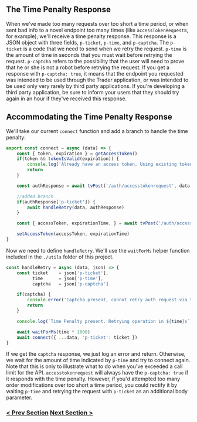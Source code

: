 ## The Time Penalty Response
When we've made too many requests over too short a time period, or when sent bad info to a novel endpoint too many times (like `accessTokenRequest`s, for example), we'll receive a time penalty response. This response is a JSON object with three fields, `p-ticket`, `p-time`, and `p-captcha`. The `p-ticket` is a code that we need to send when we retry the request. `p-time` is the amount of time in seconds that you must wait before retrying the request. `p-captcha` refers to the possibility that the user will need to prove that he or she is not a robot before retrying the request. If you get a response with `p-captcha: true`, it means that the endpoint you requested was intended to be used through the Trader application, or was intended to be used only very rarely by third party applications. If you're developing a third party application, be sure to inform your users that they should try again in an hour if they've received this response.

## Accommodating the Time Penalty Response
We'll take our current `connect` function and add a branch to handle the time penalty:

```js
export const connect = async (data) => {
    const { token, expiration } = getAccessToken()
    if(token && tokenIsValid(expiration)) {
        console.log('Already have an access token. Using existing token.')
        return
    }

    const authResponse = await tvPost('/auth/accesstokenrequest', data, false)

    //added branch
    if(authResponse['p-ticket']) {
        await handleRetry(data, authResponse)
    }

    const { accessToken, expirationTime, } = await tvPost('/auth/accesstokenrequest', data, false)

    setAccessToken(accessToken, expirationTime)
}
```

Now we need to define `handleRetry`. We'll use the `waitForMs` helper function included in the `./utils` folder of this project.

```js
const handleRetry = async (data, json) => {
    const ticket    = json['p-ticket'],
          time      = json['p-time'],
          captcha   = json['p-captcha']

    if(captcha) {
        console.error('Captcha present, cannot retry auth request via third party application. Please try again in an hour.')
        return
    }

    console.log(`Time Penalty present. Retrying operation in ${time}s`)

    await waitForMs(time * 1000) 
    await connect({ ...data, 'p-ticket': ticket })   
}
```

If we get the `captcha` response, we just log an error and return. Otherwise, we wait for the amount of time indicated by `p-time` and try to connect again. Note that this is only to illustrate what to do when you've exceeded a call limit for the API. `accesstokenrequest` will always have the `p-captcha: true` if it responds with the time penalty. However, if you'd attempted too many order modifications over too short a time period, you could rectify it by waiting `p-time` and retrying the request with `p-ticket` as an additional body parameter. 

### [< Prev Section](https://github.com/tradovate/example-api-js/tree/main/tutorial/Access/EX-2-Storing-A-Token) [Next Section >](https://github.com/tradovate/example-api-js/tree/main/tutorial/Access/EX-4-Test-Request)
